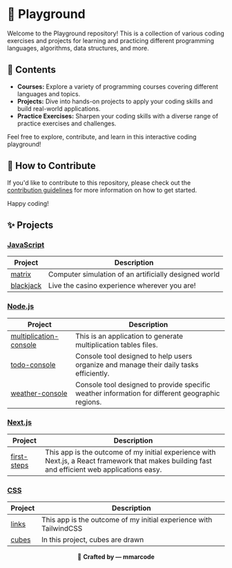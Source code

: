 # 👑 Playground

Welcome to the Playground repository! This is a collection of various coding exercises and projects for learning and practicing different programming languages, algorithms, data structures, and more.

## 📖 Contents

- **Courses:** Explore a variety of programming courses covering different languages and topics.
- **Projects:** Dive into hands-on projects to apply your coding skills and build real-world applications.
- **Practice Exercises:** Sharpen your coding skills with a diverse range of practice exercises and challenges.
  
Feel free to explore, contribute, and learn in this interactive coding playground!

## 🚀 How to Contribute

If you'd like to contribute to this repository, please check out the [contribution guidelines](CONTRIBUTING.md) for more information on how to get started.

Happy coding!

## ✨ Projects

### [JavaScript](https://developer.mozilla.org/es/docs/Web/JavaScript)

| Project | Description |
|--|--|
|[matrix](https://github.com/mmarcode/playground/tree/master/matrix)| Computer simulation of an artificially designed world |
|[blackjack](https://github.com/mmarcode/playground/tree/master/blackjack)| Live the casino experience wherever you are! |

### [Node.js](https://nodejs.org/en)

| Project | Description |
|--|--|
|[multiplication-console](https://github.com/mmarcode/playground/tree/master/multiplication-console)| This is an application to generate multiplication tables files. |
|[todo-console](https://github.com/mmarcode/playground/tree/master/todo-console)| Console tool designed to help users organize and manage their daily tasks efficiently. |
|[weather-console](https://github.com/mmarcode/playground/tree/master/weather-console)| Console tool designed to provide specific weather information for different geographic regions. |

### [Next.js](https://nextjs.org/)

| Project | Description |
|--|--|
|[first-steps](https://github.com/mmarcode/playground/tree/master/first-steps)| This app is the outcome of my initial experience with Next.js, a React framework that makes building fast and efficient web applications easy.  |

### [CSS](https://developer.mozilla.org/es/docs/Web/CSS)

| Project | Description |
|--|--|
|[links](https://github.com/mmarcode/playground/tree/master/links)| This app is the outcome of my initial experience with TailwindCSS |
|[cubes](https://github.com/mmarcode/playground/tree/master/cube)| In this project, cubes are drawn |


<div align="center">
  🌵 <strong>Crafted by — mmarcode</strong>
</div>
